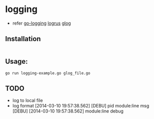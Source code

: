 # logging

* refer
[go-logging](github.com/op/go-logging)
[logrus](github.com/sirupsen/logrus)
[glog](github.com/golang/glog)

## Installation

```

```

## Usage:

```
go run logging-example.go glog_file.go

```

## TODO
* log to local file
* log format
    [2014-03-10 19:57:38.562] [DEBU] pid module:line msg
    [DEBU] [2014-03-10 19:57:38.562] module:line debug

